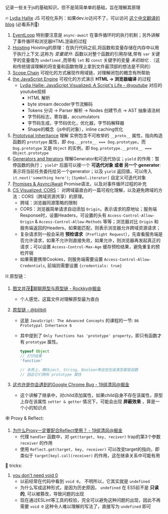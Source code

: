 记录一些关于js的基础知识，但不是简简单单的基础，旨在理解其原理



🔥 [Lydia Hallie](https://www.lydiahallie.io/) JS 可视化系列：如果dev.io访问不了，可以访问 [这个中文翻译的blog](https://zhuangyin8.github.io/tags/Visualized/) (必看系列🚀)

1. [EventLoop](https://dev.to/lydiahallie/javascript-visualized-event-loop-3dif) 特别要注意是 `async-await` 在事件循环时的执行机制；另外讲解了事件循环和浏览器HTML渲染的过程
2. [Hoisting](https://dev.to/lydiahallie/javascript-visualized-hoisting-478h) Hoisting的原理：在执行代码之前,将函数和变量存储在内存中以用于执行上下文.这称为 *变量提升*. 函数以对整个函数的引用存储,带有 `var` 关键字的变量值为 `undefined` ,而带有 `let` 和 `const` 关键字的变量 *未初始化* .（这和传统错误理解的将变量和函数物理上拿到文件最顶部的想法是不同的）
3. [Scope Chain](https://dev.to/lydiahallie/javascript-visualized-scope-chain-13pd) 可视化的方式展现作用域链，对理解闭包的概念有所帮助
4. [the JavaScript Engine](https://dev.to/lydiahallie/javascript-visualized-the-javascript-engine-4cdf) 可视化的方式演示 **HTML -> 浏览器编译** 的过程
   - [Lydia Hallie: JavaScript Visualized: A Script's Life - @youtube](https://www.youtube.com/watch?v=4ynZURtf7kU) 对应的youtube视频
     - HTML 解析
     - byte stream decoder字节流解码
     - Tokens 分词 -> Parser 解析 -> Nodes 创建节点 -> AST 抽象语法树
     - 字节码标志，寄存器，accumulators
     - 字节码生成，字节码优化，优化器，字节码解释器
     - Shape的概念（js中的对象），inline caching优化
5. [Prototypal Inheritance](https://dev.to/lydiahallie/javascript-visualized-prototypal-inheritance-47co) 理解 实例包含不可枚举的 `__proto__` 属性，指向构造函数的 `prototype` 属性，即 `dog.__proto__ === Dog.prototype`，而 `Dog.prototype` 又是 `Object` 的实例，即 `Dog.prototype.__proto__ === Object.prototype`
6. [Generators and Iterators](https://dev.to/lydiahallie/javascript-visualized-generators-and-iterators-e36) 理解Generator和可迭代协议；`yield` 的作用：暂停函数的执行； `yield*` 后面可以接一个 **可迭代对象 或者 另一个 generator**: 表示将当前任务委托给另一个generator；以及 `yield` 返回值，可以传入 `it.next('something here')`; `[Symbol.iterator]` 自定义可迭代对象
7. [Promises & Async/Await](https://dev.to/lydiahallie/javascript-visualized-promises-async-await-5gke) Promise语法，以及对事件循环过程的补充
8. [CS Visualized: CORS](https://dev.to/lydiahallie/cs-visualized-cors-5b8h)： 对跨域最直白的一篇可视化理解，以及避免跨域的方法：CORS（跨域资源共享）的原理。
   - 跨域：浏览器同源策略的限制
   - CORS：浏览器简单请求自动添加 `Origin`，表示请求的原地址；服务端Response时，设置Headers，可设置的头有 `Access-Control-Allow-Origin` & `Access-Control-Allow-Methods` 等等；浏览器对比 `Origin` 和 服务端返回的Headers，如果能匹配，则表示浏览器允许跨域资源请求；
   - 复杂请求则一般会采用 **预检请求**（`Preflight Request`），先查看服务端是否允许请求，如果不允许则直接失败，如果允许，则浏览器再发起真正的请求；可以设置 `Access-Control-Max-Age` 缓存预检结果，避免重复的预检开销
   - 如果需要携带Cookies，则服务端需要设置 `Access-Control-Allow-Credentials`, 前端则需要设置 `{credentials: true}`





⛓ 原型链：

1. [图文并茂🌈聊聊原型与原型链 - Rockky@掘金](https://juejin.cn/post/7053331458101887007)
   
   - 个人感觉，这篇文件对理解原型最为直白
   
1. [原型链 - @bilibili](https://www.bilibili.com/video/BV16q4y1o7EG?p=72)
   
   - 这是 `JavaScript: The Advanced Concepts` 的课程的一节: `86 Prototypal Inhertance 6`
   
   - 其中提到了 `Only functions has 'prototype' property`，即只有函数才有 `prototype` 属性。
   
     ```js
     typeof Object
     // 打印结果
     'function'
     
     // 本质上，像Object, String, Boolean等这些包装类型都是函数
     // 因此它们拥有 prototype 属性
     ```
   
1. [这也许是你会遇到的Google Chrome Bug - 19组清风@掘金](https://juejin.cn/post/7074935443355074567) 

   - 这个讲解了继承中，对child添加属性，如果child自身不存在该属性，原型上存在该属性 `setter & getter` 情况下，可能会出现 **屏蔽效果** ，算是一个小的知识点





🕸 Proxy & Reflect:

1. [为什么Proxy一定要配合Reflect使用？ - 19组清风@掘金](https://juejin.cn/post/7080916820353351688)
   - 代理 `handler` 函数中，对 `get(target, key, reciver)` trap的第3个参数 `receiver` 的作用
   - 使用 `Reflect.get(target, key, receiver)` 可以改变target的指向，即类似于 `target[key].call(receiver)` 的作用，这在继承关系中可能有用



🤡 tricks:

1. [you don't need void 0](https://p42.ai/blog/2022-05-10/you-dont-need-void-0) 
   - 以前经常在代码中看到 `void 0`， 不明所以，它其实就是 `undefined`
   - 为什么写成这种形式，是因为历史原因， `undefined` 在 ES5前不是 **只读的**, 可以被篡改，导致问题的出现
   - 现在通过ESLint等工具的校验，完全可以避免这种问题的出现，因此不再需要 `void 0` 这种令人难以理解的写法了，直接写为 `undefined` 即可

 
